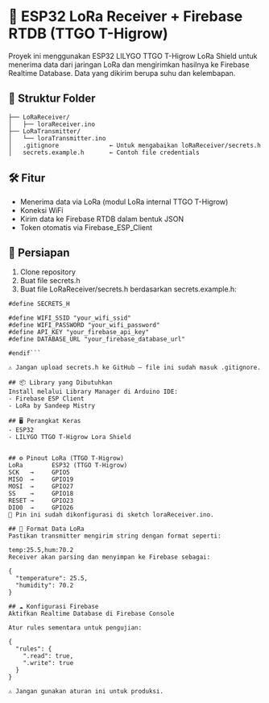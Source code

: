 # 🌱 ESP32 LoRa Receiver + Firebase RTDB (TTGO T-Higrow)
Proyek ini menggunakan ESP32 LILYGO TTGO T-Higrow LoRa Shield untuk menerima data dari jaringan LoRa dan mengirimkan hasilnya ke Firebase Realtime Database. Data yang dikirim berupa suhu dan kelembapan.

## 📂 Struktur Folder
```LoRa/
├── LoRaReceiver/
│   ├── loraReceiver.ino
├── LoRaTransmitter/
│   └── loraTransmitter.ino
│   .gitignore              ← Untuk mengabaikan loRaReceiver/secrets.h
│   secrets.example.h       ← Contoh file credentials
```
## 🛠️ Fitur
- Menerima data via LoRa (modul LoRa internal TTGO T-Higrow)
- Koneksi WiFi
- Kirim data ke Firebase RTDB dalam bentuk JSON
- Token otomatis via Firebase_ESP_Client

## 🔧 Persiapan
1. Clone repository
2. Buat file secrets.h
3. Buat file LoRaReceiver/secrets.h berdasarkan secrets.example.h:

```#ifndef SECRETS_H
#define SECRETS_H

#define WIFI_SSID "your_wifi_ssid"
#define WIFI_PASSWORD "your_wifi_password"
#define API_KEY "your_firebase_api_key"
#define DATABASE_URL "your_firebase_database_url"

#endif```

⚠️ Jangan upload secrets.h ke GitHub — file ini sudah masuk .gitignore.

## 📦 Library yang Dibutuhkan
Install melalui Library Manager di Arduino IDE:
- Firebase ESP Client
- LoRa by Sandeep Mistry

## 🖥️ Perangkat Keras
- ESP32
- LILYGO TTGO T-Higrow Lora Shield 


## ⚙️ Pinout LoRa (TTGO T-Higrow)
LoRa        ESP32 (TTGO T-Higrow)
SCK   →     GPIO5
MISO  →     GPIO19
MOSI  →     GPIO27
SS    →     GPIO18
RESET →     GPIO23
DIO0  →     GPIO26
📝 Pin ini sudah dikonfigurasi di sketch loraReceiver.ino.

## 📡 Format Data LoRa
Pastikan transmitter mengirim string dengan format seperti:

temp:25.5,hum:70.2
Receiver akan parsing dan menyimpan ke Firebase sebagai:

{
  "temperature": 25.5,
  "humidity": 70.2
}

## ☁️ Konfigurasi Firebase
Aktifkan Realtime Database di Firebase Console

Atur rules sementara untuk pengujian:

{
  "rules": {
    ".read": true,
    ".write": true
  }
}

⚠️ Jangan gunakan aturan ini untuk produksi.
